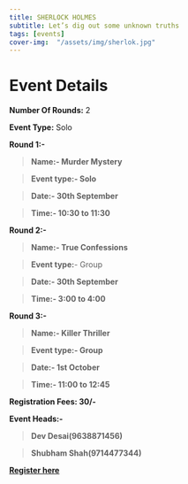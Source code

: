 ```yaml
---
title: SHERLOCK HOLMES 
subtitle: Let’s dig out some unknown truths
tags: [events]
cover-img:  "/assets/img/sherlok.jpg"
---
```


# Event Details

**Number Of Rounds:** 2

**Event Type:** Solo

**Round 1:-**

   > **Name:- Murder Mystery**
   
   > **Event type:- Solo**
  
   > **Date:- 30th September**
  
   > **Time:- 10:30 to 11:30**

**Round 2:-**
  
   > **Name:- True Confessions**

   > **Event type:**- Group
  
   > **Date:- 30th September**
  
   > **Time:- 3:00 to 4:00**


**Round 3:-**
  
   > **Name:- Killer Thriller**

   > **Event type:- Group**
  
   > **Date:- 1st October**
  
   > **Time:- 11:00 to 12:45**

**Registration Fees: 30/-**

**Event Heads:-**

   > **Dev Desai(9638871456)**
   
   > **Shubham Shah(9714477344)**

**[Register here](https://forms.gle/jisAUtRYJnTuJHXQ9)**
